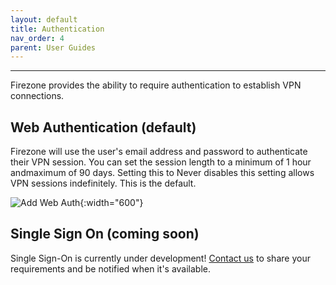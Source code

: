 ```yaml
---
layout: default
title: Authentication
nav_order: 4
parent: User Guides
---
```

---

Firezone provides the ability to require authentication to establish VPN connections.

## Web Authentication (default)

Firezone will use the user's email address and password
to authenticate their VPN session.
You can set the session length to a minimum of 1 hour andmaximum of 90 days.
Setting this to Never disables this setting allows VPN sessions indefinitely.
This is the default.

![Add Web Auth](https://user-images.githubusercontent.com/52545545/153466175-0e1c3ec8-aa3a-42a9-a915-748c9432a10c.png){:width="600"}

## Single Sign On (coming soon)

Single Sign-On is currently under development!
[Contact us](https://e04kusl9oz5.typeform.com/to/Ls4rbMSR#source=docs)
to share your requirements and be notified when it's available.
